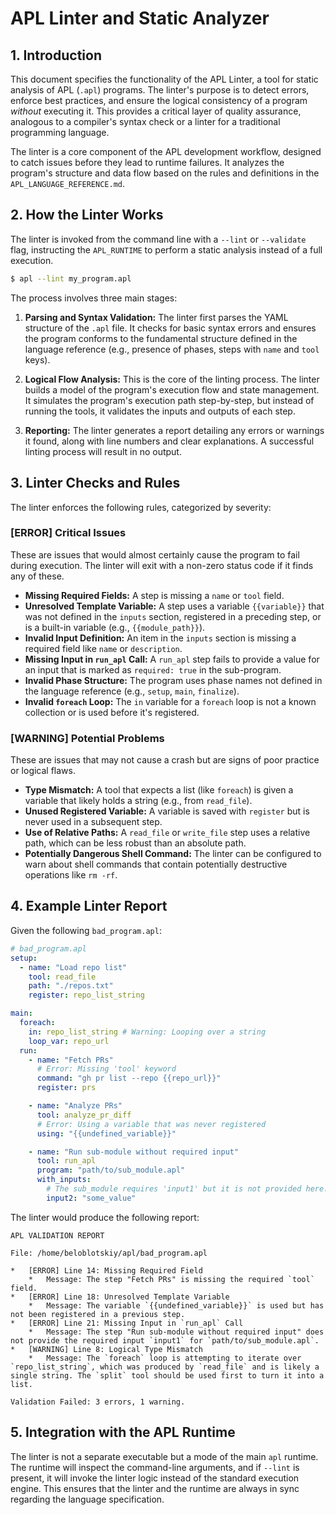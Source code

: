 # APL Linter and Static Analyzer

## 1. Introduction

This document specifies the functionality of the APL Linter, a tool for static analysis of APL (`.apl`) programs. The linter's purpose is to detect errors, enforce best practices, and ensure the logical consistency of a program *without* executing it. This provides a critical layer of quality assurance, analogous to a compiler's syntax check or a linter for a traditional programming language.

The linter is a core component of the APL development workflow, designed to catch issues before they lead to runtime failures. It analyzes the program's structure and data flow based on the rules and definitions in the `APL_LANGUAGE_REFERENCE.md`.

## 2. How the Linter Works

The linter is invoked from the command line with a `--lint` or `--validate` flag, instructing the `APL_RUNTIME` to perform a static analysis instead of a full execution.

```bash
$ apl --lint my_program.apl
```

The process involves three main stages:

1.  **Parsing and Syntax Validation:** The linter first parses the YAML structure of the `.apl` file. It checks for basic syntax errors and ensures the program conforms to the fundamental structure defined in the language reference (e.g., presence of phases, steps with `name` and `tool` keys).

2.  **Logical Flow Analysis:** This is the core of the linting process. The linter builds a model of the program's execution flow and state management. It simulates the program's execution path step-by-step, but instead of running the tools, it validates the inputs and outputs of each step.

3.  **Reporting:** The linter generates a report detailing any errors or warnings it found, along with line numbers and clear explanations. A successful linting process will result in no output.

## 3. Linter Checks and Rules

The linter enforces the following rules, categorized by severity:

### **[ERROR] Critical Issues**

These are issues that would almost certainly cause the program to fail during execution. The linter will exit with a non-zero status code if it finds any of these.

*   **Missing Required Fields:** A step is missing a `name` or `tool` field.
*   **Unresolved Template Variable:** A step uses a variable `{{variable}}` that was not defined in the `inputs` section, registered in a preceding step, or is a built-in variable (e.g., `{{module_path}}`).
*   **Invalid Input Definition:** An item in the `inputs` section is missing a required field like `name` or `description`.
*   **Missing Input in `run_apl` Call:** A `run_apl` step fails to provide a value for an input that is marked as `required: true` in the sub-program.
*   **Invalid Phase Structure:** The program uses phase names not defined in the language reference (e.g., `setup`, `main`, `finalize`).
*   **Invalid `foreach` Loop:** The `in` variable for a `foreach` loop is not a known collection or is used before it's registered.

### **[WARNING] Potential Problems**

These are issues that may not cause a crash but are signs of poor practice or logical flaws.

*   **Type Mismatch:** A tool that expects a list (like `foreach`) is given a variable that likely holds a string (e.g., from `read_file`).
*   **Unused Registered Variable:** A variable is saved with `register` but is never used in a subsequent step.
*   **Use of Relative Paths:** A `read_file` or `write_file` step uses a relative path, which can be less robust than an absolute path.
*   **Potentially Dangerous Shell Command:** The linter can be configured to warn about shell commands that contain potentially destructive operations like `rm -rf`.

## 4. Example Linter Report

Given the following `bad_program.apl`:

```yaml
# bad_program.apl
setup:
  - name: "Load repo list"
    tool: read_file
    path: "./repos.txt"
    register: repo_list_string

main:
  foreach:
    in: repo_list_string # Warning: Looping over a string
    loop_var: repo_url
  run:
    - name: "Fetch PRs"
      # Error: Missing 'tool' keyword
      command: "gh pr list --repo {{repo_url}}"
      register: prs

    - name: "Analyze PRs"
      tool: analyze_pr_diff
      # Error: Using a variable that was never registered
      using: "{{undefined_variable}}"

    - name: "Run sub-module without required input"
      tool: run_apl
      program: "path/to/sub_module.apl"
      with_inputs:
        # The sub_module requires 'input1' but it is not provided here.
        input2: "some_value"
```

The linter would produce the following report:

```
APL VALIDATION REPORT

File: /home/beloblotskiy/apl/bad_program.apl

*   [ERROR] Line 14: Missing Required Field
    *   Message: The step "Fetch PRs" is missing the required `tool` field.
*   [ERROR] Line 18: Unresolved Template Variable
    *   Message: The variable `{{undefined_variable}}` is used but has not been registered in a previous step.
*   [ERROR] Line 21: Missing Input in `run_apl` Call
    *   Message: The step "Run sub-module without required input" does not provide the required input `input1` for `path/to/sub_module.apl`.
*   [WARNING] Line 8: Logical Type Mismatch
    *   Message: The `foreach` loop is attempting to iterate over `repo_list_string`, which was produced by `read_file` and is likely a single string. The `split` tool should be used first to turn it into a list.

Validation Failed: 3 errors, 1 warning.
```

## 5. Integration with the APL Runtime

The linter is not a separate executable but a mode of the main `apl` runtime. The runtime will inspect the command-line arguments, and if `--lint` is present, it will invoke the linter logic instead of the standard execution engine. This ensures that the linter and the runtime are always in sync regarding the language specification.
